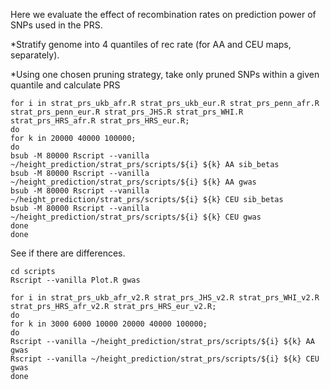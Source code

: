 Here we evaluate the effect of recombination rates on prediction power of SNPs used in the PRS.

*Stratify genome into 4 quantiles of rec rate (for AA and CEU maps, separately).

*Using one chosen pruning strategy, take only pruned SNPs within a given quantile and calculate PRS

```
for i in strat_prs_ukb_afr.R strat_prs_ukb_eur.R strat_prs_penn_afr.R strat_prs_penn_eur.R strat_prs_JHS.R strat_prs_WHI.R strat_prs_HRS_afr.R strat_prs_HRS_eur.R;
do
for k in 20000 40000 100000;
do
bsub -M 80000 Rscript --vanilla ~/height_prediction/strat_prs/scripts/${i} ${k} AA sib_betas
bsub -M 80000 Rscript --vanilla ~/height_prediction/strat_prs/scripts/${i} ${k} AA gwas
bsub -M 80000 Rscript --vanilla ~/height_prediction/strat_prs/scripts/${i} ${k} CEU sib_betas
bsub -M 80000 Rscript --vanilla ~/height_prediction/strat_prs/scripts/${i} ${k} CEU gwas
done
done
```

See if there are differences.

```
cd scripts
Rscript --vanilla Plot.R gwas
```

```
for i in strat_prs_ukb_afr_v2.R strat_prs_JHS_v2.R strat_prs_WHI_v2.R strat_prs_HRS_afr_v2.R strat_prs_HRS_eur_v2.R;
do
for k in 3000 6000 10000 20000 40000 100000;
do
Rscript --vanilla ~/height_prediction/strat_prs/scripts/${i} ${k} AA gwas
Rscript --vanilla ~/height_prediction/strat_prs/scripts/${i} ${k} CEU gwas
done
```


